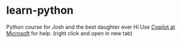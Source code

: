 # learn-python
Python course
for Josh and the best daughter ever
Hi
Use 
<a href="https://copilot.microsoft.com" target="_blank">Copilot at Microsoft</a>
for help. (right click and open in new tab)

